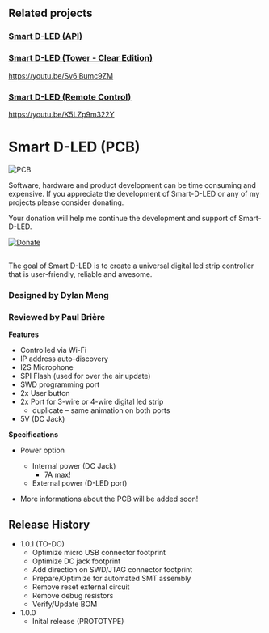 ﻿
## Related projects

### [ Smart D-LED (API)](https://github.com/DylanMeng/Smart-D-LED-API)

### [ Smart D-LED (Tower - Clear Edition)](https://github.com/DylanMeng/Smart-D-LED-Tower)

https://youtu.be/Sv6iBumc9ZM

### [ Smart D-LED (Remote Control)](https://dylogic-design.com/)

https://youtu.be/K5LZp9m322Y

# Smart D-LED (PCB)
![PCB](https://lh3.googleusercontent.com/56aI-8e_spPzJCNZfLMgKNGMolLUiGaGQdMBBa0Bixeeup7TWB--QamCgDbBYty2Al9ejCQA2Avo)

Software, hardware and product development can be time consuming and expensive. If you appreciate the development of Smart-D-LED or any of my projects please consider donating.

Your donation will help me continue the development and support of Smart-D-LED.

[![Donate](https://img.shields.io/badge/Donate-PayPal-blue.svg)](https://www.paypal.me/DMeng)

## 
The goal of Smart D-LED is to create a universal digital led strip controller that is user-friendly, reliable and awesome. 

### Designed by Dylan Meng
### Reviewed by Paul Brière

**Features**
 - Controlled via Wi-Fi
 - IP address auto-discovery
 - I2S Microphone
 - SPI Flash (used for over the air update)
 - SWD programming port
 - 2x User button
 - 2x Port  for 3-wire or 4-wire digital led strip 
	 - duplicate – same animation on both ports
 - 5V (DC  Jack)
 
**Specifications**
- Power option
	- Internal power (DC Jack) 
		- 7A max!
	- External power (D-LED port) 

- More informations about the PCB will be added soon!

## Release History

- 1.0.1 (TO-DO)
	- Optimize micro USB connector footprint  
	- Optimize DC jack footprint 
	- Add direction on SWD/JTAG connector footprint
	- Prepare/Optimize for automated SMT assembly
	- Remove reset external circuit
	- Remove debug resistors
	- Verify/Update BOM
 - 1.0.0
	 - Inital release (PROTOTYPE)
	


